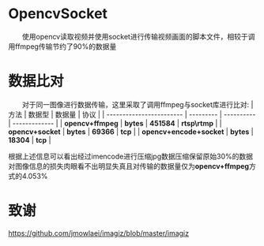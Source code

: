 # OpencvSocket
&emsp;&emsp;使用opencv读取视频并使用socket进行传输视频画面的脚本文件，相较于调用ffmpeg传输节约了90%的数据量
# 数据比对
&emsp;&emsp;对于同一图像进行数据传输，这里采取了调用ffmpeg与socket库进行比对:
| 方法                     | 数据型    | 数据量     | 协议          |
| ------------------------ | --------- | ---------- | ------------- |
| **opencv+ffmpeg**        | **bytes** | **451584** | **rtsp\rtmp** |
| **opencv+socket**        | **bytes** | **69366**  | **tcp**       |
| **opencv+encode+socket** | **bytes** | **18304**  | **tcp**       |

根据上述信息可以看出经过imencode进行压缩jpg数据压缩保留原始30%的数据对图像信息的损失肉眼看不出明显失真且对传输的数据量仅为**opencv+ffmpeg**方式的4.053%

# 致谢
https://github.com/jmowlaei/imagiz/blob/master/imagiz

